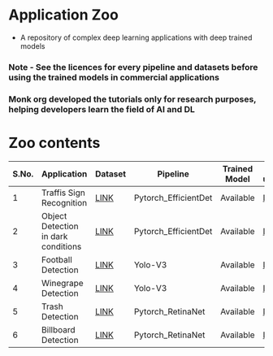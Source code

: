 # Application Zoo

  - A repository of complex deep learning applications with deep trained models
  
  
### Note - See the licences for every pipeline and datasets before using the trained models in commercial applications

### Monk org developed the tutorials only for research purposes, helping developers learn the field of AI and DL



# Zoo contents


| S.No. | Application                         | Dataset                                                           | Pipeline             | Trained Model | How to use/create                                                                                                                                                       |
|-------|-------------------------------------|-------------------------------------------------------------------|----------------------|---------------|-------------------------------------------------------------------------------------------------------------------------------------------------------------------------|
| 1     | Traffis Sign Recognition            | [LINK](http://cvrr.ucsd.edu/LISA/lisa-traffic-sign-dataset.html)  | Pytorch_EfficientDet | Available     | [LINK](https://github.com/Tessellate-Imaging/Monk_Object_Detection/blob/master/example_zoo/Example%20-%20LISA%20Traffic%20Sign%20Recognition%20(Multi-GPU).ipynb)       |
| 2     | Object Detection in dark conditions | [LINK](https://github.com/cs-chan/Exclusively-Dark-Image-Dataset) | Pytorch_EfficientDet | Available     | [LINK](https://github.com/Tessellate-Imaging/Monk_Object_Detection/blob/master/example_zoo/Example%20-%20Object%20Detection%20in%20low%20lighting%20conditions.ipynb)   |
| 3     | Football Detection                  | [LINK](https://storage.googleapis.com/openimages/web/index.html)  | Yolo-V3              | Available     | [LINK](https://github.com/Tessellate-Imaging/Monk_Object_Detection/blob/master/application_model_zoo/Example%20-%20FootBall%20detection.ipynb)                          |
| 4     | Winegrape Detection                 | [LINK](https://github.com/thsant/wgisd)                           | Yolo-V3              | Available     | [LINK](https://github.com/Tessellate-Imaging/Monk_Object_Detection/blob/master/application_model_zoo/Example%20-%20Wine%20Grape%20Instance%20Detection%20Dataset.ipynb) |
| 5     | Trash Detection                     | [LINK](http://tacodataset.org/)                                   | Pytorch_RetinaNet    | Available     | [LINK](https://github.com/Tessellate-Imaging/Monk_Object_Detection/blob/master/application_model_zoo/Example%20-%20Trash%20(Waste)%20Detection.ipynb)                   |
| 6     | Billboard Detection                 | [LINK](https://storage.googleapis.com/openimages/web/index.html)  | Pytorch_RetinaNet    | Available     | [LINK](https://github.com/Tessellate-Imaging/Monk_Object_Detection/blob/master/application_model_zoo/Example%20-%20Billboard%20(Hoarding%20detection).ipynb)            |

